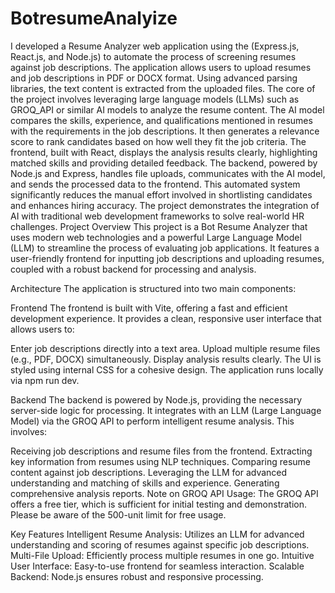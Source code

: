 # BotresumeAnalyize
I developed a Resume Analyzer web application using the (Express.js, React.js, and Node.js) to automate the process of screening resumes against job descriptions. The application allows users to upload resumes and job descriptions in PDF or DOCX format. Using advanced parsing libraries, the text content is extracted from the uploaded files. The core of the project involves leveraging large language models (LLMs) such as GROQ_API or similar AI models to analyze the resume content. The AI model compares the skills, experience, and qualifications mentioned in resumes with the requirements in the job descriptions. It then generates a relevance score to rank candidates based on how well they fit the job criteria. The frontend, built with React, displays the analysis results clearly, highlighting matched skills and providing detailed feedback. The backend, powered by Node.js and Express, handles file uploads, communicates with the AI model, and sends the processed data to the frontend. This automated system significantly reduces the manual effort involved in shortlisting candidates and enhances hiring accuracy. The project demonstrates the integration of AI with traditional web development frameworks to solve real-world HR challenges.
Project Overview
This project is a Bot Resume Analyzer that uses modern web technologies and a powerful Large Language Model (LLM) to streamline the process of evaluating job applications. It features a user-friendly frontend for inputting job descriptions and uploading resumes, coupled with a robust backend for processing and analysis.

Architecture
The application is structured into two main components:

Frontend
The frontend is built with Vite, offering a fast and efficient development experience. It provides a clean, responsive user interface that allows users to:

Enter job descriptions directly into a text area.
Upload multiple resume files (e.g., PDF, DOCX) simultaneously.
Display analysis results clearly.
The UI is styled using internal CSS for a cohesive design. The application runs locally via npm run dev.

Backend
The backend is powered by Node.js, providing the necessary server-side logic for processing. It integrates with an LLM (Large Language Model) via the GROQ API to perform intelligent resume analysis. This involves:

Receiving job descriptions and resume files from the frontend.
Extracting key information from resumes using NLP techniques.
Comparing resume content against job descriptions.
Leveraging the LLM for advanced understanding and matching of skills and experience.
Generating comprehensive analysis reports.
Note on GROQ API Usage: The GROQ API offers a free tier, which is sufficient for initial testing and demonstration. Please be aware of the 500-unit limit for free usage.

Key Features
Intelligent Resume Analysis: Utilizes an LLM for advanced understanding and scoring of resumes against specific job descriptions.
Multi-File Upload: Efficiently process multiple resumes in one go.
Intuitive User Interface: Easy-to-use frontend for seamless interaction.
Scalable Backend: Node.js ensures robust and responsive processing.
